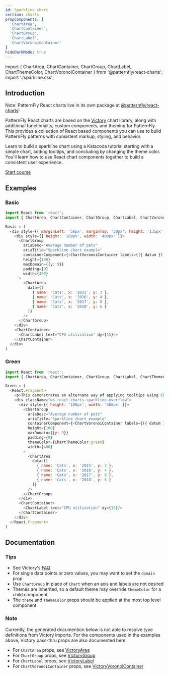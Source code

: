 ```yaml
---
id: Sparkline chart
section: charts
propComponents: [
  'ChartArea',
  'ChartContainer',
  'ChartGroup',
  'ChartLabel',
  'ChartVoronoiContainer'
]
hideDarkMode: true
---
```


import { ChartArea, ChartContainer, ChartGroup, ChartLabel, ChartThemeColor, ChartVoronoiContainer } from '@patternfly/react-charts';
import './sparkline.css';

## Introduction
Note: PatternFly React charts live in its own package at [@patternfly/react-charts](https://www.npmjs.com/package/@patternfly/react-charts)!

PatternFly React charts are based on the [Victory](https://formidable.com/open-source/victory/docs/victory-chart/) chart library, along with additional functionality, custom components, and theming for PatternFly. This provides a collection of React based components you can use to build PatternFly patterns with consistent markup, styling, and behavior.

Learn to build a sparkline chart using a Katacoda tutorial starting with a simple chart, adding tooltips, and concluding by changing the theme color. You'll learn how to use React chart components together to build a consistent user experience.

[Start course](https://katacoda.com/patternfly/courses/react-charts/sparkline-chart)

## Examples
### Basic
```js
import React from 'react';
import { ChartArea, ChartContainer, ChartGroup, ChartLabel, ChartVoronoiContainer } from '@patternfly/react-charts';

Basic = (
  <div style={{ marginLeft: '50px', marginTop: '50px', height: '135px' }}>
    <div style={{ height: '100px', width: '400px' }}>
      <ChartGroup
        ariaDesc="Average number of pets"
        ariaTitle="Sparkline chart example"
        containerComponent={<ChartVoronoiContainer labels={({ datum }) => `${datum.name}: ${datum.y}`} constrainToVisibleArea />}
        height={100}
        maxDomain={{y: 9}}
        padding={0}
        width={400}
      >
        <ChartArea
          data={[
            { name: 'Cats', x: '2015', y: 3 },
            { name: 'Cats', x: '2016', y: 4 },
            { name: 'Cats', x: '2017', y: 8 },
            { name: 'Cats', x: '2018', y: 6 }
          ]}
        />
      </ChartGroup>
    </div>
    <ChartContainer>
      <ChartLabel text="CPU utilization" dy={15}/>
    </ChartContainer>
  </div>
)
```

### Green
```js
import React from 'react';
import { ChartArea, ChartContainer, ChartGroup, ChartLabel, ChartThemeColor, ChartVoronoiContainer } from '@patternfly/react-charts';

Green = (
  <React.Fragment>
    <p>This demonstrates an alternate way of applying tooltips using CSS overflow</p>
    <div className="ws-react-charts-sparkline-overflow">
      <div style={{ height: '100px', width: '400px' }}>
        <ChartGroup
          ariaDesc="Average number of pets"
          ariaTitle="Sparkline chart example"
          containerComponent={<ChartVoronoiContainer labels={({ datum }) => `${datum.name}: ${datum.y}`} />}
          height={100}
          maxDomain={{y: 9}}
          padding={0}
          themeColor={ChartThemeColor.green}
          width={400}
        >
          <ChartArea
            data={[
              { name: 'Cats', x: '2015', y: 3 },
              { name: 'Cats', x: '2016', y: 4 },
              { name: 'Cats', x: '2017', y: 8 },
              { name: 'Cats', x: '2018', y: 6 }
            ]}
          />
        </ChartGroup>
      </div>
      <ChartContainer>
        <ChartLabel text="CPU utilization" dy={15}/>
      </ChartContainer>
    </div>
  </React.Fragment>
)
```

## Documentation
### Tips
- See Victory's [FAQ](https://formidable.com/open-source/victory/docs/faq)
- For single data points or zero values, you may want to set the `domain` prop
- Use `ChartGroup` in place of `Chart` when an axis and labels are not desired
- Themes are inherited, so a default theme may override `themeColor` for a child component
- The `theme` and `themeColor` props should be applied at the most top level component

### Note
Currently, the generated documention below is not able to resolve type definitions from Victory imports. For the 
components used in the examples above, Victory pass-thru props are also documented here:

 - For `ChartArea` props, see [VictoryArea](https://formidable.com/open-source/victory/docs/victory-area)
 - For `ChartGroup` props, see [VictoryGroup](https://formidable.com/open-source/victory/docs/victory-group)
 - For `ChartLabel` props, see [VictoryLabel](https://formidable.com/open-source/victory/docs/victory-label)
 - For `ChartVoronoiContainer` props, see [VictoryVoronoiContainer](https://formidable.com/open-source/victory/docs/victory-voronoi-container)
